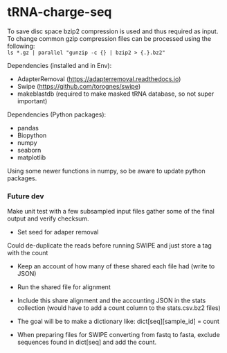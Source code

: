 # tRNA-charge-seq

To save disc space bzip2 compression is used and thus required as input.
To change common gzip compression files can be processed using the following:  
`ls *.gz | parallel "gunzip -c {} | bzip2 > {.}.bz2"`



Dependencies (installed and in Env):
* AdapterRemoval (https://adapterremoval.readthedocs.io)
* Swipe (https://github.com/torognes/swipe)
* makeblastdb (required to make masked tRNA database, so not super important)

Dependencies (Python packages):
* pandas
* Biopython
* numpy
* seaborn
* matplotlib





Using some newer functions in numpy, so be aware to update python packages.



### Future dev
Make unit test with a few subsampled input files gather some of the final output and verify checksum.
- Set seed for adaper removal 


Could de-duplicate the reads before running SWIPE and just store a tag with the count
- Keep an account of how many of these shared each file had (write to JSON)
- Run the shared file for alignment
- Include this share alignment and the accounting JSON in the stats collection (would have to add a count column to the stats.csv.bz2 files)

- The goal will be to make a dictionary like: dict[seq][sample_id] = count

- When preparing files for SWIPE converting from fastq to fasta, exclude sequences found in dict[seq] and add the count.




